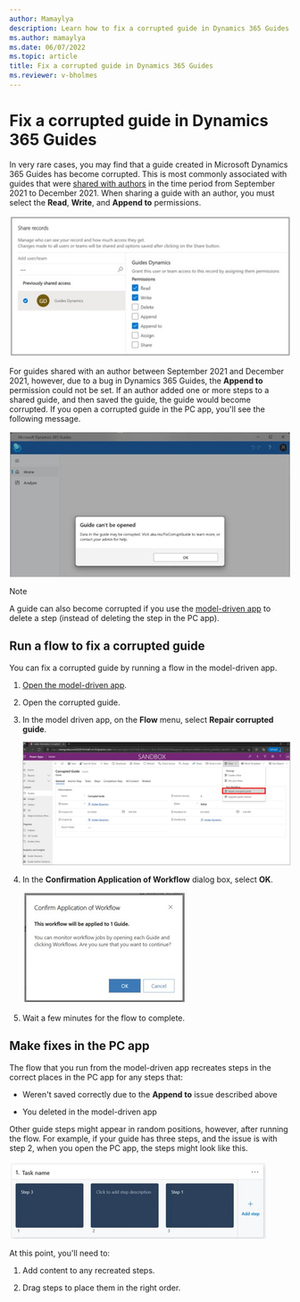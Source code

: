```yaml
---
author: Mamaylya
description: Learn how to fix a corrupted guide in Dynamics 365 Guides
ms.author: mamaylya
ms.date: 06/07/2022
ms.topic: article
title: Fix a corrupted guide in Dynamics 365 Guides
ms.reviewer: v-bholmes
---
```


# Fix a corrupted guide in Dynamics 365 Guides

In very rare cases, you may find that a guide created in Microsoft Dynamics 365 Guides has become corrupted. This is most commonly associated with guides that were [shared with authors](admin-share-guide.md) in the time period from September 2021 to December 2021. When sharing a guide with an author, you must select the **Read**, **Write**, and **Append to** permissions. 

![Screenshot of Share records dialog box with privileges selected.](media/corrupted-guide-share-records.jpg "Screenshot of Share records dialog box with privileges selected")

For guides shared with an author between September 2021 and December 2021, however, due to a bug in Dynamics 365 Guides, the **Append to** permission could not be set. If an author added one or more steps to a shared guide, and then saved the guide, the guide would become corrupted. If you open a corrupted guide in the PC app, you'll see the following message. 

![Screenshot of message that appears when a guide is corrupted.](media/corrupted-guide-message.jpg "Screenshot of message that appears when a guide is corrupted")

> [!NOTE]
> A guide can also become corrupted if you use the [model-driven app](open-model-driven-app.md) to delete a step (instead of deleting the step in the PC app). 

## Run a flow to fix a corrupted guide

You can fix a corrupted guide by running a flow in the model-driven app. 

1. [Open the model-driven app](open-model-driven-app.md).

2. Open the corrupted guide. 

3. In the model driven app, on the **Flow** menu, select **Repair corrupted guide**.

    ![Screenshot of Repair corrupted guide flow command.](media/repair-corrupted-guide-flow.jpg "Screenshot of Repair corrupted guide flow command")

4. In the **Confirmation Application of Workflow** dialog box, select **OK**.
    
    ![Screenshot of Workflow confirmation dialog box.](media/workflow-confirmation.jpg "Screenshot of Workflow confirmation dialog box")
    
5. Wait a few minutes for the flow to complete.

## Make fixes in the PC app

The flow that you run from the model-driven app recreates steps in the correct places in the PC app for any steps that:

- Weren't saved correctly due to the **Append to** issue described above

- You deleted in the model-driven app

Other guide steps might appear in random positions, however, after running the flow. For example, if your guide has three steps, and the issue is with step 2, when you open the PC app, the steps might look like this. 

![Screenshot of steps in the PC app after running the flow.](media/corrupted-guide-pc-app-steps.jpg "Screenshot of steps in the PC app after running the flow")

At this point, you'll need to:

1. Add content to any recreated steps.

2. Drag steps to place them in the right order.

